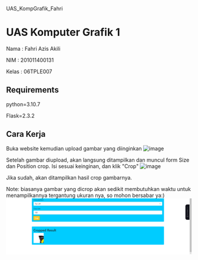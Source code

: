 UAS_KompGrafik_Fahri

# UAS Komputer Grafik 1


Nama  : Fahri Azis Akili

NIM   : 201011400131

Kelas : 06TPLE007

## Requirements

python=3.10.7

Flask=2.3.2

## Cara Kerja

Buka website 
kemudian upload gambar yang diinginkan
![image](https://github.com/fahriaa12/UAS_KompGrafik_Fahri/blob/main/gambar/Crop%20Image%20%20Google%20Chrome%207_8_2023%201_19_18%20PM.png) 


Setelah gambar diupload, akan langsung ditampilkan dan muncul form Size dan Position crop. Isi sesuai keinginan, dan klik "Crop"
![image](https://github.com/fahriaa12/UAS_KompGrafik_Fahri/blob/main/gambar/Crop%20Image%20%20Google%20Chrome%207_8_2023%201_20_14%20PM.png)


Jika sudah, akan ditampilkan hasil crop gambarnya.

Note: biasanya gambar yang dicrop akan sedikit membutuhkan waktu untuk menampilkannya tergantung ukuran nya, so mohon bersabar ya:)
![image](https://github.com/fahriaa12/UAS_KompGrafik_Fahri/blob/main/gambar/Crop%20Image%20-%20Google%20Chrome%207_8_2023%201_21_06%20PM.png)
